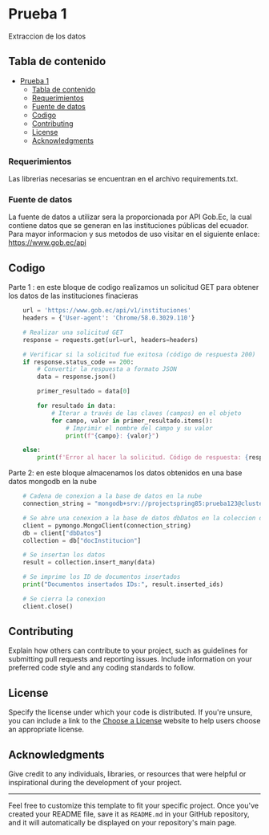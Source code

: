 # Prueba 1

Extraccion de los datos

## Tabla de contenido

- [Prueba 1](#project-title)
  - [Tabla de contenido](#tabla-de-contenido)
  - [Requerimientos](#requerimientos)
  - [Fuente de datos](#fuente-de-datos)
  - [Codigo](#codigo)
  - [Contributing](#contributing)
  - [License](#license)
  - [Acknowledgments](#acknowledgments)

### Requerimientos

Las librerias necesarias se encuentran en el archivo requirements.txt.

### Fuente de datos
La fuente de datos a utilizar sera la proporcionada por API Gob.Ec, la cual contiene datos que se generan en las instituciones públicas del ecuador.
Para mayor informacion y sus metodos de uso visitar en el siguiente enlace: https://www.gob.ec/api

## Codigo

Parte 1 : en este bloque de codigo realizamos un solicitud GET para obtener los datos de las instituciones finacieras
```python
    url = 'https://www.gob.ec/api/v1/instituciones'
    headers = {'User-agent': 'Chrome/58.0.3029.110'}

    # Realizar una solicitud GET
    response = requests.get(url=url, headers=headers)

    # Verificar si la solicitud fue exitosa (código de respuesta 200)
    if response.status_code == 200:
        # Convertir la respuesta a formato JSON
        data = response.json()

        primer_resultado = data[0]

        for resultado in data:
            # Iterar a través de las claves (campos) en el objeto
            for campo, valor in primer_resultado.items():
                # Imprimir el nombre del campo y su valor
                print(f"{campo}: {valor}")

    else:
        print(f'Error al hacer la solicitud. Código de respuesta: {response.status_code}')
```
Parte 2: en este bloque almacenamos los datos obtenidos en una base datos mongodb en la nube
```python
    # Cadena de conexion a la base de datos en la nube
    connection_string = "mongodb+srv://projectspring85:prueba123@cluster0.xqrsb1a.mongodb.net/?retryWrites=true&w=majority"

    # Se abre una conexion a la base de datos dbDatos en la coleccion docInstitucion
    client = pymongo.MongoClient(connection_string)
    db = client["dbDatos"]
    collection = db["docInstitucion"]

    # Se insertan los datos
    result = collection.insert_many(data)

    # Se imprime los ID de documentos insertados
    print("Documentos insertados IDs:", result.inserted_ids)

    # Se cierra la conexion
    client.close()
```

## Contributing

Explain how others can contribute to your project, such as guidelines for submitting pull requests and reporting issues. Include information on your preferred code style and any coding standards to follow.

## License

Specify the license under which your code is distributed. If you're unsure, you can include a link to the [Choose a License](https://choosealicense.com/) website to help users choose an appropriate license.

## Acknowledgments

Give credit to any individuals, libraries, or resources that were helpful or inspirational during the development of your project.

---

Feel free to customize this template to fit your specific project. Once you've created your README file, save it as `README.md` in your GitHub repository, and it will automatically be displayed on your repository's main page.
